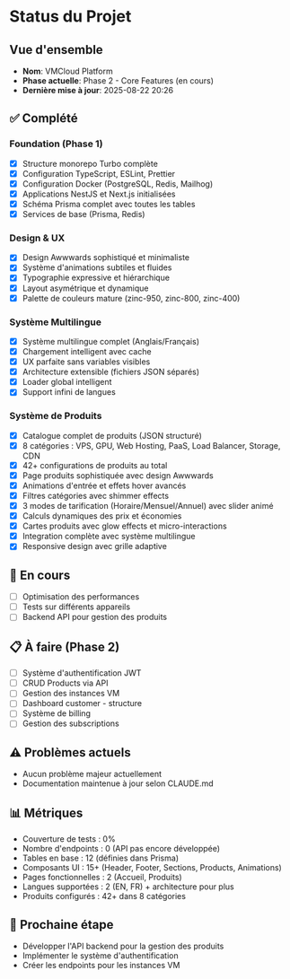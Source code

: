 # Status du Projet

## Vue d'ensemble
- **Nom**: VMCloud Platform
- **Phase actuelle**: Phase 2 - Core Features (en cours)
- **Dernière mise à jour**: 2025-08-22 20:26

## ✅ Complété
### Foundation (Phase 1)
- [x] Structure monorepo Turbo complète
- [x] Configuration TypeScript, ESLint, Prettier
- [x] Configuration Docker (PostgreSQL, Redis, Mailhog)
- [x] Applications NestJS et Next.js initialisées
- [x] Schéma Prisma complet avec toutes les tables
- [x] Services de base (Prisma, Redis)

### Design & UX
- [x] Design Awwwards sophistiqué et minimaliste
- [x] Système d'animations subtiles et fluides
- [x] Typographie expressive et hiérarchique
- [x] Layout asymétrique et dynamique
- [x] Palette de couleurs mature (zinc-950, zinc-800, zinc-400)

### Système Multilingue
- [x] Système multilingue complet (Anglais/Français)
- [x] Chargement intelligent avec cache
- [x] UX parfaite sans variables visibles
- [x] Architecture extensible (fichiers JSON séparés)
- [x] Loader global intelligent
- [x] Support infini de langues

### Système de Produits
- [x] Catalogue complet de produits (JSON structuré)
- [x] 8 catégories : VPS, GPU, Web Hosting, PaaS, Load Balancer, Storage, CDN
- [x] 42+ configurations de produits au total
- [x] Page produits sophistiquée avec design Awwwards
- [x] Animations d'entrée et effets hover avancés
- [x] Filtres catégories avec shimmer effects
- [x] 3 modes de tarification (Horaire/Mensuel/Annuel) avec slider animé
- [x] Calculs dynamiques des prix et économies
- [x] Cartes produits avec glow effects et micro-interactions
- [x] Integration complète avec système multilingue
- [x] Responsive design avec grille adaptive

## 🚧 En cours
- [ ] Optimisation des performances
- [ ] Tests sur différents appareils
- [ ] Backend API pour gestion des produits

## 📋 À faire (Phase 2)
- [ ] Système d'authentification JWT
- [ ] CRUD Products via API
- [ ] Gestion des instances VM
- [ ] Dashboard customer - structure
- [ ] Système de billing
- [ ] Gestion des subscriptions

## ⚠️ Problèmes actuels
- Aucun problème majeur actuellement
- Documentation maintenue à jour selon CLAUDE.md

## 📊 Métriques
- Couverture de tests : 0%
- Nombre d'endpoints : 0 (API pas encore développée)
- Tables en base : 12 (définies dans Prisma)
- Composants UI : 15+ (Header, Footer, Sections, Products, Animations)
- Pages fonctionnelles : 2 (Accueil, Produits)
- Langues supportées : 2 (EN, FR) + architecture pour plus
- Produits configurés : 42+ dans 8 catégories

## 🎯 Prochaine étape
- Développer l'API backend pour la gestion des produits
- Implémenter le système d'authentification
- Créer les endpoints pour les instances VM